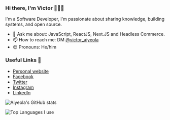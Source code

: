 ### Hi there, I'm Victor 🙋🏽‍♂️

I'm a Software Developer, I'm passionate about sharing knowledge, building systems, and open source.

- 💬 Ask me about: JavaScript, ReactJS, Next.JS and Headless Commerce.
- 📫 How to reach me: DM [@victor_aiyeola](https://twitter.com/victor_aiyeola)
- 😊 Pronouns: He/him

### Useful Links 🌻

- [Personal website](https://aiyeola.dev)
- [Facebook](https://aiyeola.dev)
- [Twitter](https://twitter.com/victor_aiyeola)
- [Instagram](https://www.instagram.com/victor_aiyeola/)
- [LinkedIn](https://www.linkedin.com/in/victor-aiyeola/)

![Aiyeola's GitHub stats](https://github-readme-stats.vercel.app/api?username=aiyeola&show_icons=true&theme=dark&count_private=true)

![Top Languages I use](https://github-readme-stats.vercel.app/api/top-langs/?username=aiyeola&theme=dark&langs_count=2)
